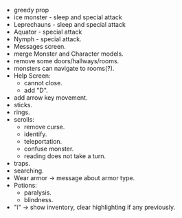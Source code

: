 - greedy prop
- ice monster - sleep and special attack
- Leprechauns - sleep and special attack
- Aquator - special attack
- Nymph - special attack.
- Messages screen.
- merge Monster and Character models.
- remove some doors/hallways/rooms.
- monsters can navigate to rooms(?).
- Help Screen:
  - cannot close.
  - add "D".
- add arrow key movement.
- sticks.
- rings.
- scrolls:
  - remove curse.
  - identify.
  - teleportation.
  - confuse monster.
  - reading does not take a turn.
- traps.
- searching.
- Wear armor -> message about armor type.
- Potions:
  - paralysis.
  - blindness.
- "i" -> show inventory, clear highlighting if any previously.
